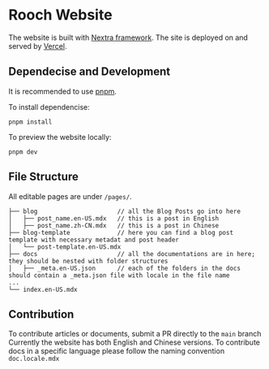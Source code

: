# Rooch Website

The website is built with [Nextra framework](https://nextra.site/).
The site is deployed on and served by [Vercel](https://vercel.com/).

## Dependecise and Development

It is recommended to use [pnpm](https://pnpm.io/).

To install dependencise:
```
pnpm install
```



To preview the website locally:
```
pnpm dev
```

## File Structure

All editable pages are under `/pages/`.  

```
├── blog                      // all the Blog Posts go into here
│   ├── post_name.en-US.mdx   // this is a post in English
│   ├── post_name.zh-CN.mdx   // this is a post in Chinese
├── blog-template             // here you can find a blog post template with necessary metadat and post header
│   └── post-template.en-US.mdx
├── docs                      // all the documentations are in here; they should be nested with folder structures 
│   ├── _meta.en-US.json      // each of the folders in the docs should contain a _meta.json file with locale in the file name
...
└── index.en-US.mdx           
```

## Contribution

To contribute articles or documents, submit a PR directly to the `main` branch
Currently the website has both English and Chinese versions. 
To contribute docs in a specific language please follow the naming convention `doc.locale.mdx`
